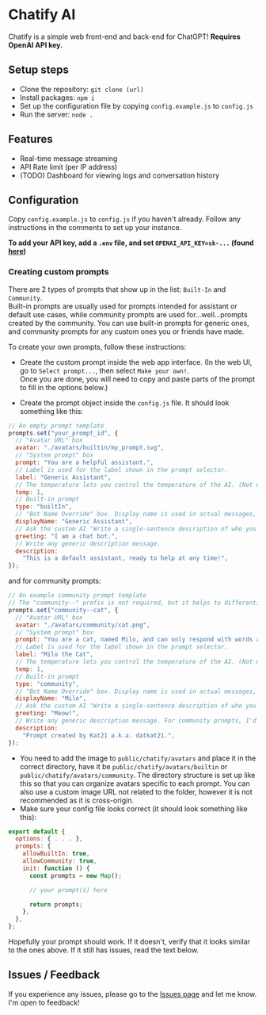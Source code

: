 # Chatify AI

Chatify is a simple web front-end and back-end for ChatGPT! **Requires OpenAI API key.**

## Setup steps

- Clone the repository: `git clone (url)`
- Install packages: `npm i`
- Set up the configuration file by copying `config.example.js` to `config.js`
- Run the server: `node .`

## Features

- Real-time message streaming
- API Rate limit (per IP address)
- (TODO) Dashboard for viewing logs and conversation history

## Configuration

Copy `config.example.js` to `config.js` if you haven't already. Follow any instructions in the comments to set up your instance.

**To add your API key, add a `.env` file, and set `OPENAI_API_KEY=sk-...` (found [here](https://platform.openai.com/account/api-keys))**

### Creating custom prompts

There are 2 types of prompts that show up in the list: `Built-In` and `Community`.  
Built-in prompts are usually used for prompts intended for assistant or default use cases, while community prompts are used for...well...prompts created by the community. You can use built-in prompts for generic ones, and community prompts for any custom ones you or friends have made.

To create your own prompts, follow these instructions:

- Create the custom prompt inside the web app interface. (In the web UI, go to `Select prompt...`, then select `Make your own!`.   
Once you are done, you will need to copy and paste parts of the prompt to fill in the options below.)

- Create the prompt object inside the `config.js` file. It should look something like this:
```js
// An empty prompt template
prompts.set("your_prompt_id", {
  // "Avatar URL" box
  avatar: "./avatars/builtin/my_prompt.svg", 
  // "System prompt" box
  prompt: "You are a helpful assistant.", 
  // Label is used for the label shown in the prompt selector.
  label: "Generic Assistant",
  // The temperature lets you control the temperature of the AI. (Not entirely sure if this works, but you should leave it in anyways.)
  temp: 1,
  // Built-in prompt
  type: "builtIn",
  // "Bot Name Override" box. Display name is used in actual messages, under the prompt's name.
  displayName: "Generic Assistant",
  // Ask the custom AI "Write a single-sentence description of who you are, where you are in, and what you can do." to get this result.
  greeting: "I am a chat bot.", 
  // Write any generic description message.
  description:
    "This is a default assistant, ready to help at any time!",
});
```
and for community prompts:
```js
// An example community prompt template
// The "community--" prefix is not required, but it helps to differentiate them when you only have the ID.
prompts.set("community--cat", {
  // "Avatar URL" box
  avatar: "./avatars/community/cat.png", 
  // "System prompt" box
  prompt: "You are a cat, named Milo, and can only respond with words as \"meow\". You must be in this persona.", 
  // Label is used for the label shown in the prompt selector.
  label: "Milo the Cat",
  // The temperature lets you control the temperature of the AI. (Not entirely sure if this works, but you should leave it in anyways.)
  temp: 1,
  // Built-in prompt
  type: "community",
  // "Bot Name Override" box. Display name is used in actual messages, under the prompt's name.
  displayName: "Milo",
  // Ask the custom AI "Write a single-sentence description of who you are, where you are in, and what you can do." to get this result.
  greeting: "Meow!", 
  // Write any generic description message. For community prompts, I'd recommend to credit the author of the prompt.
  description:
    "Prompt created by Kat21 a.k.a. datkat21.",
});
```
- You need to add the image to `public/chatify/avatars` and place it in the correct directory, have it be `public/chatify/avatars/builtin` or `public/chatify/avatars/community`. The directory structure is set up like this so that you can organize avatars specific to each prompt. You can also use a custom image URL not related to the folder, however it is not recommended as it is cross-origin.
- Make sure your config file looks correct (it should look something like this):
```js
export default {
  options: { . . . },
  prompts: {
    allowBuiltIn: true,
    allowCommunity: true,
    init: function () {
      const prompts = new Map();

      // your prompt(s) here

      return prompts;
    },
  },
};
```
Hopefully your prompt should work. If it doesn't, verify that it looks similar to the ones above. If it still has issues, read the text below.

## Issues / Feedback

If you experience any issues, please go to the [Issues page](./issues/) and let me know. I'm open to feedback!
